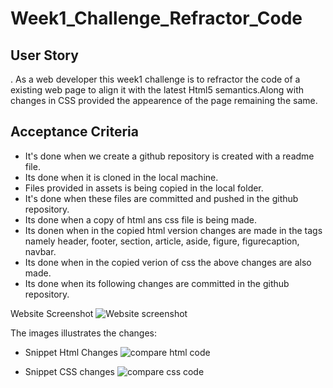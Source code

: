 # Week1_Challenge_Refractor_Code

## User Story
. As a web developer this week1 challenge is to refractor the code of a existing web page to align it with the latest Html5 semantics.Along with changes in CSS provided the appearence of the page remaining the same.

## Acceptance Criteria

* It's done when we create a github repository is created with a readme file.
* Its done when it is cloned in the local machine.
* Files provided in assets is being copied in the local folder.
* It's done when these files are committed and pushed in the github repository.
* Its done when a copy of html ans css file is being made.
* Its donen when in the copied html version changes are made in the tags namely header, footer, section, article, aside, figure, figurecaption, navbar.
* Its done when in the copied verion of css the above changes are also made.
* Its done when its following changes are committed in the github repository.

Website Screenshot
![Website screenshot](https://github.com/Sahanaroy1/week1_challenge_refractor_code/assets/127791384/7c6441bf-81d1-42a8-a9d5-577b5dbc9fd2)

The images illustrates the changes:
* Snippet Html Changes
![compare html code](https://github.com/Sahanaroy1/week1_challenge_refractor_code/assets/127791384/cc3b9657-1111-403c-bd51-2e19b084b4a8)

* Snippet CSS changes
![compare css code](https://github.com/Sahanaroy1/week1_challenge_refractor_code/assets/127791384/0183eeae-ddef-4006-8fae-9bd9f81d48d0)
